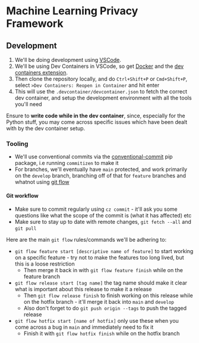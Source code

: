 # Machine Learning Privacy Framework

## Development
1. We'll be doing development using [VSCode](https://code.visualstudio.com/).
2. We'll be using Dev Containers in VSCode, so get [Docker](https://www.docker.com/) and the [dev containers extension](https://marketplace.visualstudio.com/items?itemName=ms-vscode-remote.remote-containers).
3. Then clone the repository locally, and do `Ctrl+Shift+P` or `Cmd+Shift+P`, select `>Dev Containers: Reopen in Container` and hit enter
4. This will use the `.devcontainer/devcontainer.json` to fetch the correct dev container, and setup the development environment with all the tools you'll need

Ensure to **write code while in the dev container**, since, especially for the Python stuff, you may come across specific issues which have been dealt with by the dev container setup.

### Tooling
- We'll use conventional commits via the [conventional-commit](https://pypi.org/project/conventional-commit/) pip package, i.e running `commitizen` to make it
- For branches, we'll eventually have `main` protected, and work primarily on the `develop` branch, branching off of that for `feature` branches and whatnot using [git flow](https://github.com/nvie/gitflow)
#### Git workflow
- Make sure to commit regularly using `cz commit` - it'll ask you some questions like what the scope of the commit is (what it has affected) etc
- Make sure to stay up to date with remote changes, `git fetch --all` and `git pull`


Here are the main `git flow` rules/commands we'll be adhering to:
- `git flow feature start [descriptive name of feature]` to start working on a specific feature - try not to make the features too long lived, but this is a loose restriction
  - Then merge it back in with `git flow feature finish` while on the feature branch
- `git flow release start [tag name]` the tag name should make it clear what is important about this release to make it a release
  - Then `git flow release finish` to finish working on this release while on the hotfix branch - it'll merge it back into `main` and `develop`
  - Also don't forget to do `git push origin --tags` to push the tagged release
- `git flow hotfix start [name of hotfix]` only use these when you come across a bug in `main` and immediately need to fix it
  - Finish it with `git flow hotfix finish` while on the hotfix branch
